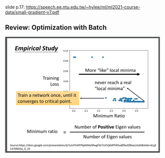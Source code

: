 slide p.17: https://speech.ee.ntu.edu.tw/~hylee/ml/ml2021-course-data/small-gradient-v7.pdf

## Review: Optimization with Batch

![Image of Yaktocat](https://github.com/ting-chih/NTU-ML2021spring/blob/main/image/empirical%20study.png)  
